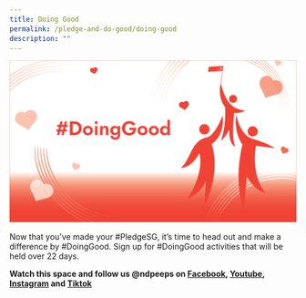 ```yaml
---
title: Doing Good
permalink: /pledge-and-do-good/doing-good
description: ""
---
```

![](/images/Doing%20Good%20Image%2020May2022%2012pm.jpg)

Now that you’ve made your #PledgeSG, it’s time to head out and make a difference by #DoingGood. Sign up for #DoingGood activities that will be held over 22 days.


 **Watch this space and follow us @ndpeeps on [Facebook](https://www.facebook.com/NDPeeps), [Youtube](https://www.youtube.com/user/NDPeeps), [Instagram](https://www.instagram.com/ndpeeps/?hl=en) and [Tiktok](https://www.tiktok.com/@ndpeeps?lang=en)**